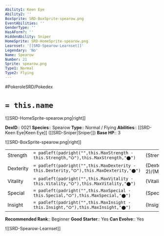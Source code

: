 ```yaml
---
Ability1: Keen Eye
Ability2: ''
BoxSprite: SRD-BoxSprite-spearow.png
EventAbilities: ''
GenderType: ''
HasAForm?: ''
HiddenAbility: Sniper
HomeSprite: SRD-HomeSprite-spearow.png
Learnset: '[[SRD-Spearow-Learnset]]'
Legendary: 'No'
Name: Spearow
Number: 21
Sprite: spearow.png
Type1: Normal
Type2: Flying
---
```


#PokeroleSRD/Pokedex

# `= this.name`

![[SRD-HomeSprite-spearow.png|right]]

**DexID**:: 0021
**Species**:: Spearow
**Type**:: Normal / Flying
**Abilities**:: [[SRD-Keen Eye|Keen Eye]] ([[SRD-Sniper|Sniper]])
**Base HP**:: 3

![[SRD-BoxSprite-spearow.png|right]]

|           |                                                                                        |                                          |
| --------- | -------------------------------------------------------------------------------------- | ---------------------------------------- |
| Strength  | `= padleft(padright("",this.MaxStrength - this.Strength,"⭘"),this.MaxStrength,"⬤")`    | (Strength::2)/(MaxStrength::4)   |
| Dexterity | `= padleft(padright("",this.MaxDexterity - this.Dexterity,"⭘"),this.MaxDexterity,"⬤")` | (Dexterity:: 2)/(MaxDexterity::5) |
| Vitality  | `= padleft(padright("",this.MaxVitality - this.Vitality,"⭘"),this.MaxVitality,"⬤")`    | (Vitality::1)/(MaxVitality::3)   |
| Special   | `= padleft(padright("",this.MaxSpecial - this.Special,"⭘"),this.MaxSpecial,"⬤")`       | (Special::1)/(MaxSpecial::3)     |
| Insight   | `= padleft(padright("",this.MaxInsight - this.Insight,"⭘"),this.MaxInsight,"⬤")`       | (Insight::1)/(MaxInsight::3)     |

**Recommended Rank**:: Beginner
**Good Starter**:: Yes
**Can Evolve**:: Yes

![[SRD-Spearow-Learnset]]